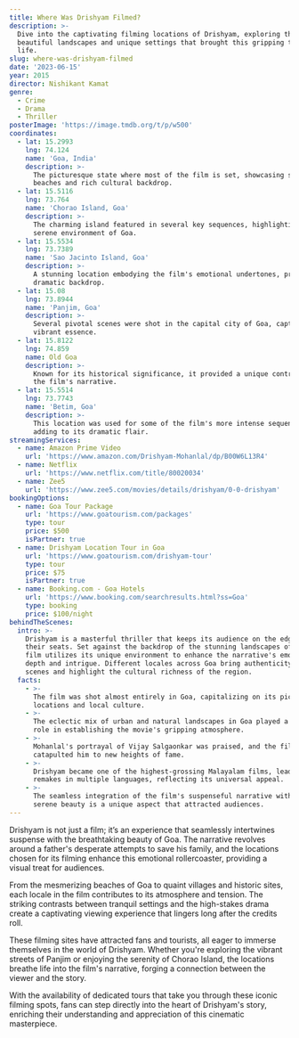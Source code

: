 ```yaml
---
title: Where Was Drishyam Filmed?
description: >-
  Dive into the captivating filming locations of Drishyam, exploring the
  beautiful landscapes and unique settings that brought this gripping tale to
  life.
slug: where-was-drishyam-filmed
date: '2023-06-15'
year: 2015
director: Nishikant Kamat
genre:
  - Crime
  - Drama
  - Thriller
posterImage: 'https://image.tmdb.org/t/p/w500'
coordinates:
  - lat: 15.2993
    lng: 74.124
    name: 'Goa, India'
    description: >-
      The picturesque state where most of the film is set, showcasing scenic
      beaches and rich cultural backdrop.
  - lat: 15.5116
    lng: 73.764
    name: 'Chorao Island, Goa'
    description: >-
      The charming island featured in several key sequences, highlighting the
      serene environment of Goa.
  - lat: 15.5534
    lng: 73.7389
    name: 'Sao Jacinto Island, Goa'
    description: >-
      A stunning location embodying the film's emotional undertones, providing a
      dramatic backdrop.
  - lat: 15.08
    lng: 73.8944
    name: 'Panjim, Goa'
    description: >-
      Several pivotal scenes were shot in the capital city of Goa, capturing its
      vibrant essence.
  - lat: 15.8122
    lng: 74.859
    name: Old Goa
    description: >-
      Known for its historical significance, it provided a unique contrast to
      the film's narrative.
  - lat: 15.5514
    lng: 73.7743
    name: 'Betim, Goa'
    description: >-
      This location was used for some of the film's more intense sequences,
      adding to its dramatic flair.
streamingServices:
  - name: Amazon Prime Video
    url: 'https://www.amazon.com/Drishyam-Mohanlal/dp/B00W6L13R4'
  - name: Netflix
    url: 'https://www.netflix.com/title/80020034'
  - name: Zee5
    url: 'https://www.zee5.com/movies/details/drishyam/0-0-drishyam'
bookingOptions:
  - name: Goa Tour Package
    url: 'https://www.goatourism.com/packages'
    type: tour
    price: $500
    isPartner: true
  - name: Drishyam Location Tour in Goa
    url: 'https://www.goatourism.com/drishyam-tour'
    type: tour
    price: $75
    isPartner: true
  - name: Booking.com - Goa Hotels
    url: 'https://www.booking.com/searchresults.html?ss=Goa'
    type: booking
    price: $100/night
behindTheScenes:
  intro: >-
    Drishyam is a masterful thriller that keeps its audience on the edge of
    their seats. Set against the backdrop of the stunning landscapes of Goa, the
    film utilizes its unique environment to enhance the narrative's emotional
    depth and intrigue. Different locales across Goa bring authenticity to the
    scenes and highlight the cultural richness of the region.
  facts:
    - >-
      The film was shot almost entirely in Goa, capitalizing on its picturesque
      locations and local culture.
    - >-
      The eclectic mix of urban and natural landscapes in Goa played a crucial
      role in establishing the movie's gripping atmosphere.
    - >-
      Mohanlal's portrayal of Vijay Salgaonkar was praised, and the film
      catapulted him to new heights of fame.
    - >-
      Drishyam became one of the highest-grossing Malayalam films, leading to
      remakes in multiple languages, reflecting its universal appeal.
    - >-
      The seamless integration of the film's suspenseful narrative with Goa’s
      serene beauty is a unique aspect that attracted audiences.
---
```


<DrishyamGuide />

Drishyam is not just a film; it’s an experience that seamlessly intertwines suspense with the breathtaking beauty of Goa. The narrative revolves around a father's desperate attempts to save his family, and the locations chosen for its filming enhance this emotional rollercoaster, providing a visual treat for audiences.

From the mesmerizing beaches of Goa to quaint villages and historic sites, each locale in the film contributes to its atmosphere and tension. The striking contrasts between tranquil settings and the high-stakes drama create a captivating viewing experience that lingers long after the credits roll.

These filming sites have attracted fans and tourists, all eager to immerse themselves in the world of Drishyam. Whether you're exploring the vibrant streets of Panjim or enjoying the serenity of Chorao Island, the locations breathe life into the film's narrative, forging a connection between the viewer and the story.

With the availability of dedicated tours that take you through these iconic filming spots, fans can step directly into the heart of Drishyam's story, enriching their understanding and appreciation of this cinematic masterpiece.
